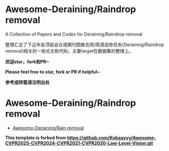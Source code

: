 # Awesome-Deraining/Raindrop removal

A Collection of Papers and Codes for Deraining/Raindrop removal

整理汇总了下近年各顶级会议或期刊图像去雨/雨滴去除任务(Deraining/Raindrop removal)相关的一些论文和代码，主要target在数据集的整理上。

**欢迎star，fork和PR~**

**Please feel free to star, fork or PR if helpful~**

**参考或转载请注明出处**

# Awesome-Deraining/Raindrop removal
- [Awesome-Deraining/Rain removal](https://github.com/wangzrk/Awesome-Rain-Raindrop-Removal/blob/master/Deraining.md)


**This template is forked from https://github.com/Kobaayyy/Awesome-CVPR2025-CVPR2024-CVPR2021-CVPR2020-Low-Level-Vision.git**
